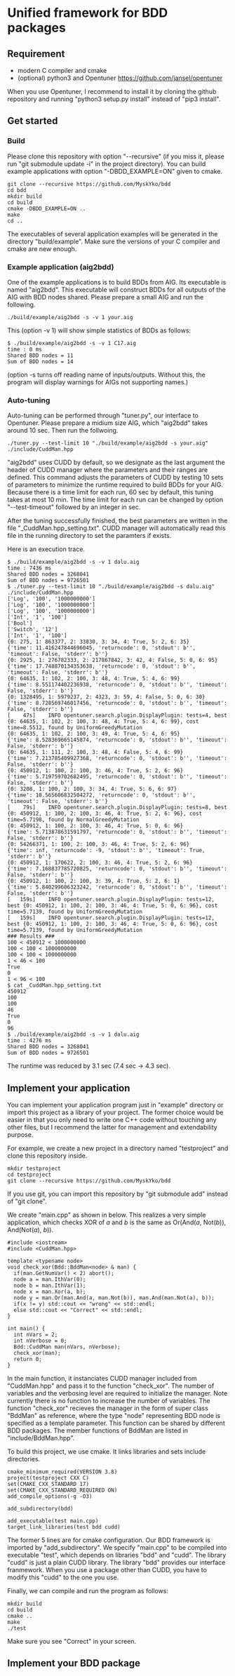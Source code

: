 # Unified framework for BDD packages
## Requirement
 - modern C compiler and cmake
 - (optional) python3 and Opentuner https://github.com/jansel/opentuner
 
When you use Opentuner, I recommend to install it by cloning the github repository and running "python3 setup.py install" instead of "pip3 install".
## Get started
### Build
Please clone this repository with option "--recursive" (if you miss it, please run "git submodule update -i" in the project directory).
You can build example applications with option "-DBDD_EXAMPLE=ON" given to cmake.
```
git clone --recursive https://github.com/MyskYko/bdd
cd bdd
mkdir build
cd build
cmake -DBDD_EXAMPLE=ON ..
make
cd ..
```
The executables of several application examples will be generated in the directory "build/example".
Make sure the versions of your C compiler and cmake are new enough.

### Example application (aig2bdd)
One of the example applications is to build BDDs from AIG. Its executable is named "aig2bdd".
This executable will construct BDDs for all outputs of the AIG with BDD nodes shared.
Please prepare a small AIG and run the following.
```
./build/example/aig2bdd -s -v 1 your.aig
```
This (option -v 1) will show simple statistics of BDDs as follows:
```
$ ./build/example/aig2bdd -s -v 1 C17.aig
time : 0 ms
Shared BDD nodes = 11
Sum of BDD nodes = 14
```
(option -s turns off reading name of inputs/outputs. Without this, the program will display warnings for AIGs not supporting names.)

### Auto-tuning
Auto-tuning can be performed through "tuner.py", our interface to Opentuner.
Please prepare a midium size AIG, which "aig2bdd" takes around 10 sec. Then run the follwoing.
```
./tuner.py --test-limit 10 "./build/example/aig2bdd -s your.aig" ./include/CuddMan.hpp
```
"aig2bdd" uses CUDD by default, so we designate as the last argument the header of CUDD manager where the parameters and their ranges are defined.
This command adjusts the parameters of CUDD by testing 10 sets of parameters to minimize the runtime required to build BDDs for your AIG.
Because there is a time limit for each run, 60 sec by default, this tuning takes at most 10 min.
The time limit for each run can be changed by option "--test-timeout" followed by an integer in sec.

After the tuning successfully finished, the best parameters are written in the file "_CuddMan.hpp_setting.txt".
CUDD manager will automatically read this file in the running directory to set the paramters if exists.

Here is an execution trace.
```
$ ./build/example/aig2bdd -s -v 1 dalu.aig
time : 7436 ms
Shared BDD nodes = 3268041
Sum of BDD nodes = 9726501
$ ./tuner.py --test-limit 10 "./build/example/aig2bdd -s dalu.aig" ./include/CuddMan.hpp
['Log', '100', '1000000000']
['Log', '100', '1000000000']
['Log', '100', '1000000000']
['Int', '1', '100']
['Bool']
['Switch', '12']
['Int', '1', '100']
{0: 275, 1: 863377, 2: 33830, 3: 34, 4: True, 5: 2, 6: 35}
{'time': 11.416247844696045, 'returncode': 0, 'stdout': b'', 'timeout': False, 'stderr': b''}
{0: 2925, 1: 276782333, 2: 217867842, 3: 42, 4: False, 5: 0, 6: 95}
{'time': 17.748870134353638, 'returncode': 0, 'stdout': b'', 'timeout': False, 'stderr': b''}
{0: 64635, 1: 102, 2: 100, 3: 48, 4: True, 5: 4, 6: 99}
{'time': 8.551174402236938, 'returncode': 0, 'stdout': b'', 'timeout': False, 'stderr': b''}
{0: 1328495, 1: 5979237, 2: 4323, 3: 59, 4: False, 5: 0, 6: 30}
{'time': 8.728569746017456, 'returncode': 0, 'stdout': b'', 'timeout': False, 'stderr': b''}
[    47s]    INFO opentuner.search.plugin.DisplayPlugin: tests=4, best {0: 64635, 1: 102, 2: 100, 3: 48, 4: True, 5: 4, 6: 99}, cost time=8.5512, found by UniformGreedyMutation
{0: 64635, 1: 102, 2: 100, 3: 49, 4: True, 5: 4, 6: 95}
{'time': 8.528369665145874, 'returncode': 0, 'stdout': b'', 'timeout': False, 'stderr': b''}
{0: 64635, 1: 111, 2: 100, 3: 48, 4: False, 5: 4, 6: 99}
{'time': 7.213785409927368, 'returncode': 0, 'stdout': b'', 'timeout': False, 'stderr': b''}
{0: 450912, 1: 100, 2: 100, 3: 46, 4: True, 5: 2, 6: 96}
{'time': 5.719759702682495, 'returncode': 0, 'stdout': b'', 'timeout': False, 'stderr': b''}
{0: 3208, 1: 100, 2: 100, 3: 34, 4: True, 5: 6, 6: 97}
{'time': 10.565606832504272, 'returncode': 0, 'stdout': b'', 'timeout': False, 'stderr': b''}
[    79s]    INFO opentuner.search.plugin.DisplayPlugin: tests=8, best {0: 450912, 1: 100, 2: 100, 3: 46, 4: True, 5: 2, 6: 96}, cost time=5.7198, found by NormalGreedyMutation
{0: 450912, 1: 100, 2: 100, 3: 46, 4: True, 5: 0, 6: 96}
{'time': 5.713878631591797, 'returncode': 0, 'stdout': b'', 'timeout': False, 'stderr': b''}
{0: 54266371, 1: 100, 2: 100, 3: 46, 4: True, 5: 2, 6: 96}
{'time': inf, 'returncode': -9, 'stdout': b'', 'timeout': True, 'stderr': b''}
{0: 450912, 1: 170622, 2: 100, 3: 46, 4: True, 5: 2, 6: 96}
{'time': 7.168837785720825, 'returncode': 0, 'stdout': b'', 'timeout': False, 'stderr': b''}
{0: 450912, 1: 100, 2: 100, 3: 39, 4: True, 5: 2, 6: 1}
{'time': 5.840299606323242, 'returncode': 0, 'stdout': b'', 'timeout': False, 'stderr': b''}
[   159s]    INFO opentuner.search.plugin.DisplayPlugin: tests=12, best {0: 450912, 1: 100, 2: 100, 3: 46, 4: True, 5: 0, 6: 96}, cost time=5.7139, found by UniformGreedyMutation
[   159s]    INFO opentuner.search.plugin.DisplayPlugin: tests=12, best {0: 450912, 1: 100, 2: 100, 3: 46, 4: True, 5: 0, 6: 96}, cost time=5.7139, found by UniformGreedyMutation
### Results ###
100 < 450912 < 1000000000
100 < 100 < 1000000000
100 < 100 < 1000000000
1 < 46 < 100
True
0
1 < 96 < 100
$ cat _CuddMan.hpp_setting.txt
450912
100
100
46
True
0
96
$ ./build/example/aig2bdd -s -v 1 dalu.aig
time : 4276 ms
Shared BDD nodes = 3268041
Sum of BDD nodes = 9726501
```
The runtime was reduced by 3.1 sec (7.4 sec -> 4.3 sec).

## Implement your application
You can implement your application program just in "example" directory or import this project as a library of your project.
The former choice would be easier in that you only need to write one C++ code without touching any other files, but I recommend the latter for management and extendability purpose.

For example, we create a new project in a directory named "testproject" and clone this repository inside.
```
mkdir testproject
cd testproject
git clone --recursive https://github.com/MyskYko/bdd
```
If you use git, you can import this repository by "git submodule add" instead of "git clone".

We create "main.cpp" as shown in below.
This realizes a very simple application, which checks XOR of *a* and *b* is the same as Or(And(*a*, Not(*b*)), And(Not(*a*), *b*)).
```
#include <iostream>
#include <CuddMan.hpp>

template <typename node>
void check_xor(Bdd::BddMan<node> & man) {
  if(man.GetNumVar() < 2) abort();
  node a = man.IthVar(0);
  node b = man.IthVar(1);
  node x = man.Xor(a, b);
  node y = man.Or(man.And(a, man.Not(b)), man.And(man.Not(a), b));
  if(x != y) std::cout << "wrong" << std::endl;
  else std::cout << "Correct" << std::endl;
}

int main() {
  int nVars = 2;
  int nVerbose = 0;
  Bdd::CuddMan man(nVars, nVerbose);
  check_xor(man);
  return 0;
}
```
In the main function, it instanciates CUDD manager included from "CuddMan.hpp" and pass it to the function "check_xor".
The number of variables and the verbosing level are required to initialize the manager. Note currently there is no function to increase the number of variables.
The function "check_xor" recieves the manager in the form of super class "BddMan<node>" as reference, where the type "node" representing BDD node is specified as a template parameter.
This function can be shared by different BDD packages.
The member functions of BddMan are listed in "include/BddMan.hpp".

To build this project, we use cmake. It links libraries and sets include directories. 
```
cmake_minimum_required(VERSION 3.8)
project(testproject CXX C)
set(CMAKE_CXX_STANDARD 17)
set(CMAKE_CXX_STANDARD_REQUIRED ON)
add_compile_options(-g -O3)

add_subdirectory(bdd)

add_executable(test main.cpp)
target_link_libraries(test bdd cudd)
```
The former 5 lines are for cmake configuration. Our BDD framework is imported by "add_subdirectory".
We specify "main.cpp" to be compiled into executable "test", which depends on libraries "bdd" and "cudd".
The library "cudd" is just a plain CUDD library. The library "bdd" provides our interface franmework.
When you use a package other than CUDD, you have to modify this "cudd" to the one you use.

Finally, we can compile and run the program as follows:
```
mkdir build
cd build
cmake ..
make
./test
```
Make sure you see "Correct" in your screen.

## Implement your BDD package
